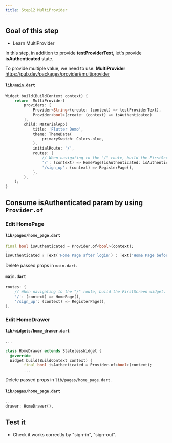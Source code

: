 ```yaml
---
title: Step12 MultiProvider
---
```


## Goal of this step
- Learn MultiProvider

In this step, in addition to provide **testProviderText**, let's provide **isAuthenticated** state.

To provide multiple value, we need to use: **MultiProvider**
https://pub.dev/packages/provider#multiprovider

#### `lib/main.dart`
```dart {2-6}
Widget build(BuildContext context) {
	return  MultiProvider(
		providers: [
			Provider<String>(create: (context) => testProviderText),
			Provider<bool>(create: (context) => isAuthenticated)
		],
		child: MaterialApp(
			title: 'Flutter Demo',
			theme: ThemeData(
				primarySwatch: Colors.blue,
			),
			initialRoute: '/',
			routes: {
				// When navigating to the "/" route, build the FirstScreen widget.
				'/': (context) => HomePage(isAuthenticated: isAuthenticated),
				'/sign_up': (context) => RegisterPage(),
			},
		),
	);
}
```

## Consume **isAuthenticated** param by using `Provider.of`
### Edit HomePage
#### `lib/pages/home_page.dart`
```dart {1,3}
final bool isAuthenticated = Provider.of<bool>(context);
...
isAuthenticated ? Text('Home Page after login') : Text('Home Page before login')
```

Delete passed props in `main.dart`.
#### `main.dart`
```dart {3}
routes: {
	// When navigating to the "/" route, build the FirstScreen widget.
	'/': (context) => HomePage(),
	'/sign_up': (context) => RegisterPage(),
},
```

### Edit HomeDrawer
#### `lib/widgets/home_drawer.dart`
```dart {6}
...

class HomeDrawer extends StatelessWidget {
  @override
  Widget build(BuildContext context) {
		final bool isAuthenticated = Provider.of<bool>(context);
		...
```

Delete passed props in `lib/pages/home_page.dart`.
#### `lib/pages/home_page.dart`
```dart
...
drawer: HomeDrawer(),
```

## Test it
- Check it works correctly by "sign-in", "sign-out".